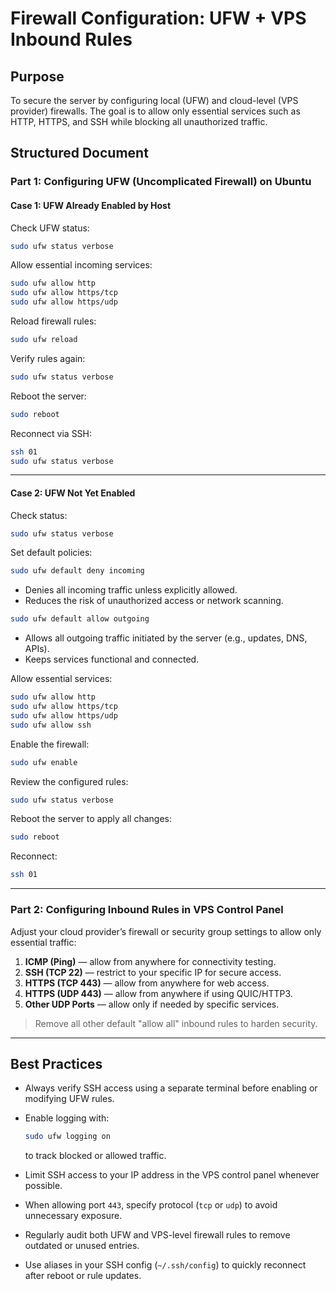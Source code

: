 # Firewall Configuration: UFW + VPS Inbound Rules

## Purpose

To secure the server by configuring local (UFW) and cloud-level (VPS provider) firewalls. The goal is to allow only essential services such as HTTP, HTTPS, and SSH while blocking all unauthorized traffic.

## Structured Document

### Part 1: Configuring UFW (Uncomplicated Firewall) on Ubuntu

#### Case 1: UFW Already Enabled by Host

Check UFW status:

```bash
sudo ufw status verbose
```

Allow essential incoming services:

```bash
sudo ufw allow http
sudo ufw allow https/tcp
sudo ufw allow https/udp
```

Reload firewall rules:

```bash
sudo ufw reload
```

Verify rules again:

```bash
sudo ufw status verbose
```

Reboot the server:

```bash
sudo reboot
```

Reconnect via SSH:

```bash
ssh 01
sudo ufw status verbose
```

---

#### Case 2: UFW Not Yet Enabled

Check status:

```bash
sudo ufw status verbose
```

Set default policies:

```bash
sudo ufw default deny incoming
```

* Denies all incoming traffic unless explicitly allowed.
* Reduces the risk of unauthorized access or network scanning.

```bash
sudo ufw default allow outgoing
```

* Allows all outgoing traffic initiated by the server (e.g., updates, DNS, APIs).
* Keeps services functional and connected.

Allow essential services:

```bash
sudo ufw allow http
sudo ufw allow https/tcp
sudo ufw allow https/udp
sudo ufw allow ssh
```

Enable the firewall:

```bash
sudo ufw enable
```

Review the configured rules:

```bash
sudo ufw status verbose
```

Reboot the server to apply all changes:

```bash
sudo reboot
```

Reconnect:

```bash
ssh 01
```

---

### Part 2: Configuring Inbound Rules in VPS Control Panel

Adjust your cloud provider’s firewall or security group settings to allow only essential traffic:

1. **ICMP (Ping)** — allow from anywhere for connectivity testing.
2. **SSH (TCP 22)** — restrict to your specific IP for secure access.
3. **HTTPS (TCP 443)** — allow from anywhere for web access.
4. **HTTPS (UDP 443)** — allow from anywhere if using QUIC/HTTP3.
5. **Other UDP Ports** — allow only if needed by specific services.

> Remove all other default "allow all" inbound rules to harden security.

---

## Best Practices

* Always verify SSH access using a separate terminal before enabling or modifying UFW rules.

* Enable logging with:

  ```bash
  sudo ufw logging on
  ```

  to track blocked or allowed traffic.

* Limit SSH access to your IP address in the VPS control panel whenever possible.

* When allowing port `443`, specify protocol (`tcp` or `udp`) to avoid unnecessary exposure.

* Regularly audit both UFW and VPS-level firewall rules to remove outdated or unused entries.

* Use aliases in your SSH config (`~/.ssh/config`) to quickly reconnect after reboot or rule updates.
